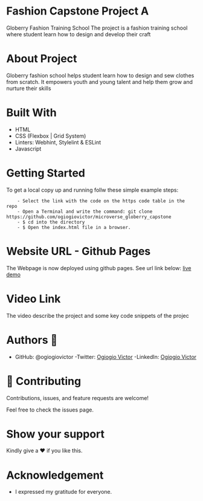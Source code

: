 # Fashion Capstone Project A
Globerry Fashion Training School
The project is a fashion training school where student learn how to design and develop their craft

# About Project
Globerry fashion school helps student learn how to design and sew clothes from scratch. It empowers youth and young talent and help them grow and nurture their skills

# Built With 
- HTML
- CSS (Flexbox | Grid System)
- Linters: Webhint, Stylelint & ESLint
- Javascript

# Getting Started
To get a local copy up and running follw these simple example steps:

```
    - Select the link with the code on the https code table in the repo
    - Open a Terminal and write the command: git clone https://github.com/ogiogiovictor/microverse_globerry_capstone
    - $ cd into the directory
    - $ Open the index.html file in a browser.
```

# Website URL - Github Pages
The Webpage is now deployed using github pages. See url link below:
[live demo]( https://ogiogiovictor.github.io/microverse_globerry_capstone/)

# Video Link
The video describe the project and some key code snippets of the projec

# Authors 👤
- GitHub: @ogiogiovictor
-Twitter: [Ogiogio Victor](https://twitter.com/a0df623fb9d9482)
-LinkedIn:  [Ogiogio Victor](https://www.linkedin.com/in/ogiogio-victor-a096a0181/)


# 🤝 Contributing
Contributions, issues, and feature requests are welcome!

Feel free to check the issues page.

# Show your support
Kindly give a :hearts: if you like this.

# Acknowledgement
- I expressed my gratitude for everyone.


